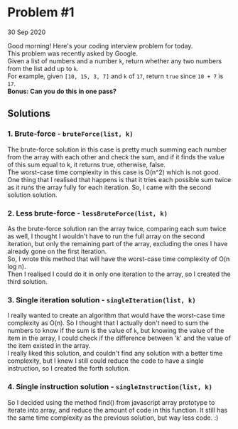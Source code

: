 # Problem #1  

30 Sep 2020  

Good morning! Here's your coding interview problem for today.  
This problem was recently asked by Google.  
Given a list of numbers and a number `k`, return whether any two numbers from the list add up to `k`.  
For example, given `[10, 15, 3, 7]` and `k` of `17`, return `true` since `10 + 7` is `17`.  
**Bonus: Can you do this in one pass?**  

## Solutions

### 1. Brute-force - `bruteForce(list, k)`

The brute-force solution in this case is pretty much summing each number from the array with each other and check the sum, and if it finds the value of this sum equal to k, it returns true, otherwise, false.  
The worst-case time complexity in this case is O(n^2) which is not good.  
One thing that I realised that happens is that it tries each possible sum twice as it runs the array fully for each iteration. So, I came with the second solution solution.  

### 2. Less brute-force - `lessBruteForce(list, k)`

As the brute-force solution ran the array twice, comparing each sum twice as well, I thought I wouldn't have to run the full array on the second iteration, but only the remaining part of the array, excluding the ones I have already gone on the first iteration.  
So, I wrote this method that will have the worst-case time complexity of O(n log n).  
Then I realised I could do it in only one iteration to the array, so I created the third solution.  

### 3. Single iteration solution - `singleIteration(list, k)`

I really wanted to create an algorithm that would have the worst-case time complexity as O(n). So I thought that I actually don't need to sum the numbers to know if the sum is the value of `k`, but knowing the value of the item in the array, I could check if the difference between 'k' and the value of the item existed in the array.  
I really liked this solution, and couldn't find any solution with a better time complexity, but I knew I still could reduce the code to have a single instruction, so I created the forth solution.

### 4. Single instruction solution - `singleInstruction(list, k)`

So I decided using the method find() from javascript array prototype to iterate into array, and reduce the amount of code in this function. It still has the same time complexity as the previous solution, but way less code. :)  
